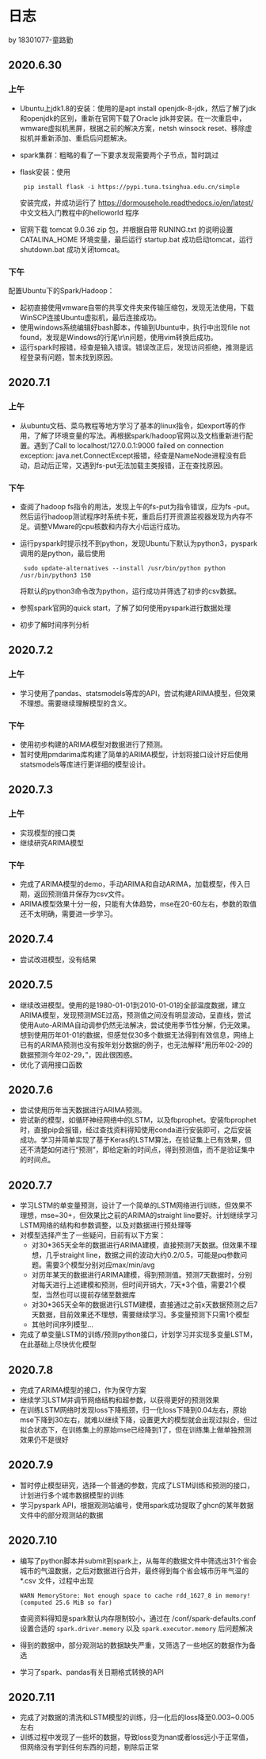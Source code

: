 # 日志

by 18301077-童路勤

## 2020.6.30

### 上午

- Ubuntu上jdk1.8的安装：使用的是apt install openjdk-8-jdk，然后了解了jdk和openjdk的区别，重新在官网下载了Oracle jdk并安装。在一次重启中，wmware虚拟机黑屏，根据之前的解决方案，netsh winsock reset、移除虚拟机并重新添加、重启后问题解决。
- spark集群：粗略的看了一下要求发现需要两个子节点，暂时跳过
- flask安装：使用
   
       pip install flask -i https://pypi.tuna.tsinghua.edu.cn/simple 
    
    安装完成，并成功运行了 https://dormousehole.readthedocs.io/en/latest/ 中文文档入门教程中的helloworld 程序
- 官网下载 tomcat 9.0.36 zip 包，并根据自带 RUNING.txt 的说明设置 CATALINA_HOME 环境变量，最后运行 startup.bat 成功启动tomcat，运行 shutdown.bat 成功关闭tomcat。

### 下午

配置Ubuntu下的Spark/Hadoop：

- 起初直接使用vmware自带的共享文件夹来传输压缩包，发现无法使用，下载WinSCP连接Ubuntu虚拟机，最后连接成功。
- 使用windows系统编辑好bash脚本，传输到Ubuntu中，执行中出现file not found，发现是Windows的行尾\r\n问题，使用vim转换后成功。
- 运行spark时报错，经查是输入错误。错误改正后，发现访问拒绝，推测是远程登录有问题，暂未找到原因。

## 2020.7.1

### 上午

- 从ubuntu文档、菜鸟教程等地方学习了基本的linux指令，如export等的作用，了解了环境变量的写法。再根据spark/hadoop官网以及文档重新进行配置。遇到了Call to localhost/127.0.0.1:9000 failed on connection exception: java.net.ConnectExcept报错，经查是NameNode进程没有启动，启动后正常，又遇到fs-put无法加载主类报错，正在查找原因。

### 下午

- 查阅了hadoop fs指令的用法，发现上午的fs-put为指令错误，应为fs -put。然后运行hadoop测试程序时系统卡死，重启后打开资源监视器发现为内存不足。调整VMware的cpu核数和内存大小后运行成功。
- 运行pyspark时提示找不到python，发现Ubuntu下默认为python3，pyspark调用的是python，最后使用

       sudo update-alternatives --install /usr/bin/python python /usr/bin/python3 150

   将默认的python3命令改为python，运行成功并筛选了初步的csv数据。
- 参照spark官网的quick start，了解了如何使用pyspark进行数据处理
- 初步了解时间序列分析

## 2020.7.2

### 上午

- 学习使用了pandas、statsmodels等库的API，尝试构建ARIMA模型，但效果不理想。需要继续理解模型的含义。

### 下午

- 使用初步构建的ARIMA模型对数据进行了预测。
- 暂时使用pmdarima库构建了简单的ARIMA模型，计划将接口设计好后使用statsmodels等库进行更详细的模型设计。

## 2020.7.3

### 上午

- 实现模型的接口类
- 继续研究ARIMA模型

### 下午

- 完成了ARIMA模型的demo，手动ARIMA和自动ARIMA，加载模型，传入日期，返回预测值并保存为csv文件。
- ARIMA模型效果十分一般，只能有大体趋势，mse在20-60左右，参数的取值还不太明确，需要进一步学习。

## 2020.7.4

- 尝试改进模型，没有结果

## 2020.7.5

- 继续改进模型。使用的是1980-01-01到2010-01-01的全部温度数据，建立ARIMA模型，发现预测MSE过高，预测值之间没有明显波动，呈直线，尝试使用Auto-ARIMA自动调参仍然无法解决，尝试使用季节性分解，仍无效果。想到使用历年01-01的数据，但感觉仅30多个数据无法得到有效信息，网络上已有的ARIMA预测也没有按年划分数据的例子，也无法解释“用历年02-29的数据预测今年02-29，”，因此很困惑。
- 优化了调用接口函数

## 2020.7.6

- 尝试使用历年当天数据进行ARIMA预测。
- 尝试新的模型，如循环神经网络中的LSTM，以及fbprophet。安装fbprophet时，直接pip会报错，经过查找资料得知使用conda进行安装即可，之后安装成功。学习并简单实现了基于Keras的LSTM算法，在验证集上已有效果，但还不清楚如何进行“预测”，即给定新的时间点，得到预测值，而不是验证集中的时间点。

## 2020.7.7

- 学习LSTM的单变量预测，设计了一个简单的LSTM网络进行训练，但效果不理想，mse=30+，但效果比之前的ARIMA的straight line要好。计划继续学习LSTM网络的结构和参数调整，以及对数据进行预处理等
- 对模型选择产生了一些疑问，目前有以下方案：
  - 对30*365天全年的数据进行ARIMA建模，直接预测7天数据。但效果不理想，几乎straight line，数据之间的波动大约0.2/0.5，可能是pq参数问题。需要3个模型分别对应max/min/avg
  - 对历年某天的数据进行ARIMA建模，得到预测值。预测7天数据时，分别对每天进行上述建模和预测，但时间开销大，7天*3个值，需要21个模型，当然也可以提前存储至数据库
  - 对30*365天全年的数据进行LSTM建模，直接通过之前x天数据预测之后7天数据，目前效果还不理想，需要继续学习。多变量预测下只需1个模型
  - 其他时间序列模型...
- 完成了单变量LSTM的训练/预测python接口，计划学习并实现多变量LSTM，在此基础上尽快优化模型

## 2020.7.8

- 完成了ARIMA模型的接口，作为保守方案
- 继续学习LSTM并调节网络结构和超参数，以获得更好的预测效果
- 在训练LSTM网络时发现loss下降瓶颈，归一化loss下降到0.04左右，原始mse下降到30左右，就难以继续下降，设置更大的模型就会出现过拟合，但过拟合状态下，在训练集上的原始mse已经降到1了，但在训练集上做单独预测效果仍不是很好

## 2020.7.9

- 暂时停止模型研究，选择一个普通的参数，完成了LSTM训练和预测的接口，计划进行多个城市数据模型的训练
- 学习pyspark API，根据观测站编号，使用spark成功提取了ghcn的某年数据文件中的部分观测站的数据

## 2020.7.10

- 编写了python脚本并submit到spark上，从每年的数据文件中筛选出31个省会城市的气温数据，之后对数据进行合并，最终得到每个省会城市历年气温的 *.csv 文件，过程中出现
  
      WARN MemoryStore: Not enough space to cache rdd_1627_8 in memory! (computed 25.6 MiB so far)

  查阅资料得知是spark默认内存限制较小，通过在 /conf/spark-defaults.conf 设置合适的 `spark.driver.memory` 以及 `spark.executor.memory` 后问题解决

- 得到的数据中，部分观测站的数据缺失严重，又筛选了一些地区的数据作为备选

- 学习了spark、pandas有关日期格式转换的API

## 2020.7.11

- 完成了对数据的清洗和LSTM模型的训练，归一化后的loss降至0.003~0.005左右
- 训练过程中发现了一些坏的数据，导致loss变为nan或者loss远小于正常值，但网络没有学到任何东西的问题，剔除后正常